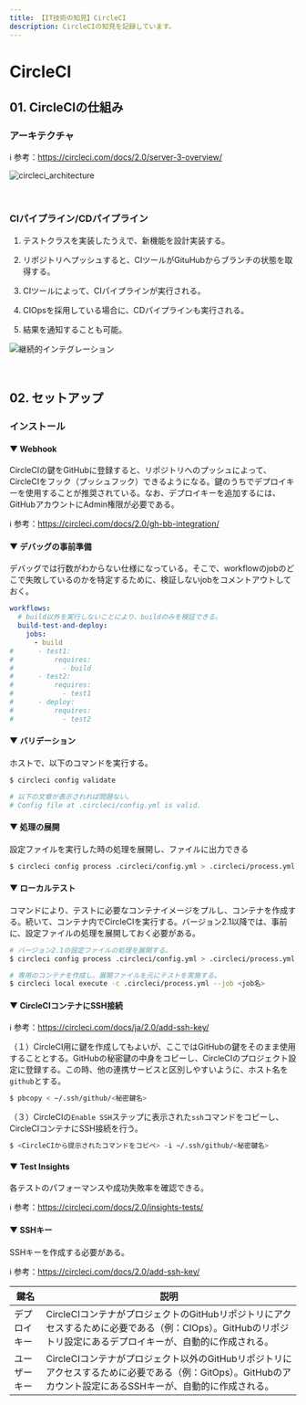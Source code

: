 ```yaml
---
title: 【IT技術の知見】CircleCI
description: CircleCIの知見を記録しています。
---
```


# CircleCI

## 01. CircleCIの仕組み

### アーキテクチャ

ℹ️ 参考：https://circleci.com/docs/2.0/server-3-overview/

![circleci_architecture](https://raw.githubusercontent.com/hiroki-it/tech-notebook/master/images/circleci_architecture.png)

<br>

### CIパイプライン/CDパイプライン

1. テストクラスを実装したうえで、新機能を設計実装する。

2. リポジトリへプッシュすると、CIツールがGituHubからブランチの状態を取得する。

3. CIツールによって、CIパイプラインが実行される。

4. CIOpsを採用している場合に、CDパイプラインも実行される。

5. 結果を通知することも可能。

![継続的インテグレーション](https://raw.githubusercontent.com/hiroki-it/tech-notebook/master/images/継続的インテグレーション.png)

<br>

## 02. セットアップ

### インストール

#### ▼ Webhook

CircleCIの鍵をGitHubに登録すると、リポジトリへのプッシュによって、CircleCIをフック（プッシュフック）できるようになる。鍵のうちでデプロイキーを使用することが推奨されている。なお、デプロイキーを追加するには、GitHubアカウントにAdmin権限が必要である。

ℹ️ 参考：https://circleci.com/docs/2.0/gh-bb-integration/

#### ▼ デバッグの事前準備

デバッグでは行数がわからない仕様になっている。そこで、workflowのjobのどこで失敗しているのかを特定するために、検証しないjobをコメントアウトしておく。

```yaml
workflows:
  # build以外を実行しないことにより、buildのみを検証できる。
  build-test-and-deploy:
    jobs:
      - build
#      - test1:
#          requires:
#            - build
#      - test2:
#          requires:
#            - test1
#      - deploy:
#          requires:
#            - test2
```

#### ▼ バリデーション

ホストで、以下のコマンドを実行する。

```bash
$ circleci config validate

# 以下の文章が表示されれば問題ない。
# Config file at .circleci/config.yml is valid.
```

#### ▼ 処理の展開

設定ファイルを実行した時の処理を展開し、ファイルに出力できる

```bash
$ circleci config process .circleci/config.yml > .circleci/process.yml
```

#### ▼ ローカルテスト

コマンドにより、テストに必要なコンテナイメージをプルし、コンテナを作成する。続いて、コンテナ内でCircleCIを実行する。バージョン2.1以降では、事前に、設定ファイルの処理を展開しておく必要がある。

```bash
# バージョン2.1の設定ファイルの処理を展開する。
$ circleci config process .circleci/config.yml > .circleci/process.yml

# 専用のコンテナを作成し、展開ファイルを元にテストを実施する。
$ circleci local execute -c .circleci/process.yml --job <job名>
```

#### ▼ CircleCIコンテナにSSH接続

ℹ️ 参考：https://circleci.com/docs/ja/2.0/add-ssh-key/

（１）CircleCI用に鍵を作成してもよいが、ここではGitHubの鍵をそのまま使用することとする。GitHubの秘密鍵の中身をコピーし、CircleCIのプロジェクト設定に登録する。この時、他の連携サービスと区別しやすいように、ホスト名を```github```とする。

```bash
$ pbcopy < ~/.ssh/github/<秘密鍵名>
```

（３）CircleCIの```Enable SSH```ステップに表示された```ssh```コマンドをコピーし、CircleCIコンテナにSSH接続を行う。

```bash
$ <CircleCIから提示されたコマンドをコピペ> -i ~/.ssh/github/<秘密鍵名>
```

#### ▼ Test Insights

各テストのパフォーマンスや成功失敗率を確認できる。

ℹ️ 参考：https://circleci.com/docs/2.0/insights-tests/

#### ▼ SSHキー

SSHキーを作成する必要がある。

ℹ️ 参考：https://circleci.com/docs/2.0/add-ssh-key/

| 鍵名         | 説明                                                         |
| ------------ | ------------------------------------------------------------ |
| デプロイキー | CircleCIコンテナがプロジェクトのGitHubリポジトリにアクセスするために必要である（例：CIOps）。GitHubのリポジトリ設定にあるデプロイキーが、自動的に作成される。 |
| ユーザーキー | CircleCIコンテナがプロジェクト以外のGitHubリポジトリにアクセスするために必要である（例：GitOps）。GitHubのアカウント設定にあるSSHキーが、自動的に作成される。 |

<br>

